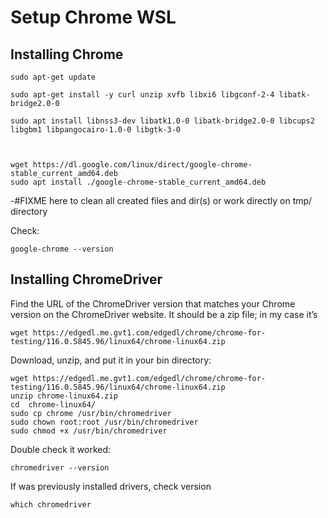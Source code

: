 # Setup Chrome WSL



## Installing Chrome

```
sudo apt-get update

sudo apt-get install -y curl unzip xvfb libxi6 libgconf-2-4 libatk-bridge2.0-0

sudo apt install libnss3-dev libatk1.0-0 libatk-bridge2.0-0 libcups2 libgbm1 libpangocairo-1.0-0 libgtk-3-0



wget https://dl.google.com/linux/direct/google-chrome-stable_current_amd64.deb
sudo apt install ./google-chrome-stable_current_amd64.deb

```

-#FIXME here to clean all created files and dir(s) or work directly on tmp/ directory

Check:

`google-chrome --version`


## Installing ChromeDriver

Find the URL of the ChromeDriver version that matches your Chrome version on the ChromeDriver website. It should be a zip file; in my case it’s

`wget https://edgedl.me.gvt1.com/edgedl/chrome/chrome-for-testing/116.0.5845.96/linux64/chrome-linux64.zip`

Download, unzip, and put it in your bin directory:

```
wget https://edgedl.me.gvt1.com/edgedl/chrome/chrome-for-testing/116.0.5845.96/linux64/chrome-linux64.zip
unzip chrome-linux64.zip
cd  chrome-linux64/
sudo cp chrome /usr/bin/chromedriver
sudo chown root:root /usr/bin/chromedriver
sudo chmod +x /usr/bin/chromedriver
```

Double check it worked:

`chromedriver --version`

If was previously installed drivers, check version

`which chromedriver`












